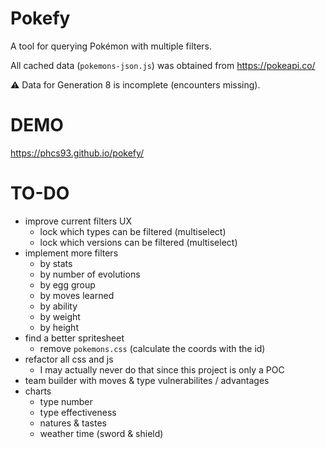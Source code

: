 # Pokefy
A tool for querying Pokémon with multiple filters.

All cached data (`pokemons-json.js`) was obtained from https://pokeapi.co/

:warning: Data for Generation 8 is incomplete (encounters missing).

# DEMO
https://phcs93.github.io/pokefy/

# TO-DO
* improve current filters UX
  * lock which types can be filtered (multiselect)
  * lock which versions can be filtered (multiselect)
* implement more filters
  * by stats
  * by number of evolutions
  * by egg group
  * by moves learned
  * by ability
  * by weight
  * by height
* find a better spritesheet
  * remove `pokemons.css` (calculate the coords with the id)
* refactor all css and js
  * I may actually never do that since this project is only a POC
* team builder with moves & type vulnerabilites / advantages
* charts
  * type number
  * type effectiveness
  * natures & tastes
  * weather time (sword & shield)

